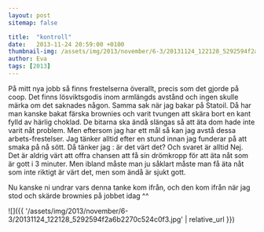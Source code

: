 ```yaml
---
layout: post
sitemap: false

title:  "kontroll"
date:   2013-11-24 20:59:00 +0100
thumbnail-img: /assets/img/2013/november/6-3/20131124_122128_5292594f2a6b2270c524c0f3.jpg
author: Eva
tags: [2013]
---
```


På mitt nya jobb så finns frestelserna överallt, precis som det gjorde på coop. Det finns lösviktsgodis inom armlängds avstånd och ingen skulle märka om det saknades någon. Samma sak när jag bakar på Statoil. Då har man kanske bakat färska brownies och varit tvungen att skära bort en kant fylld av härlig choklad.  De bitarna ska ändå slängas så att äta dom hade inte varit nåt problem.  Men eftersom jag har ett mål så kan jag avstå dessa arbets-frestelser. Jag tänker alltid efter en stund innan jag funderar på att smaka på nå sött. Då tänker jag : är det värt det? Och svaret är alltid Nej. Det är aldrig värt att offra chansen att få sin drömkropp för att äta nåt som är gott i 3 minuter.  Men ibland måste man ju såklart måste man få äta nåt som inte riktigt är värt det,  men som ändå är sjukt gott.  

Nu kanske ni undrar vars denna tanke kom ifrån, och den kom ifrån när jag stod och skärde brownies på jobbet idag ^^

![]({{ '/assets/img/2013/november/6-3/20131124_122128_5292594f2a6b2270c524c0f3.jpg'  | relative_url }})

